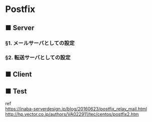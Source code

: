 # Postfix
## ■ Server
### §1. メールサーバとしての設定
### §2. 転送サーバとしての設定
## ■ Client
## ■ Test

ref  
https://inaba-serverdesign.jp/blog/20160623/postfix_relay_mail.html  
http://hp.vector.co.jp/authors/VA022911/tec/centos/postfix2.htm
